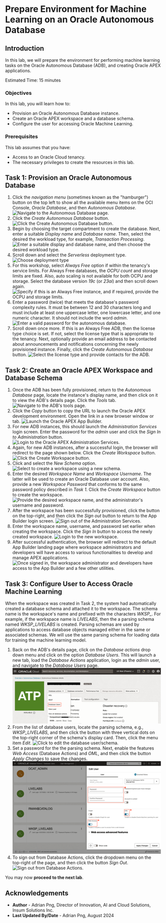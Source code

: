 # Prepare Environment for Machine Learning on an Oracle Autonomous Database

## Introduction

In this lab, we will prepare the environment for performing machine learning tasks on the Oracle Autonomous Database (ADB), and creating Oracle APEX applications.

Estimated Time: 15 minutes


### Objectives

In this lab, you will learn how to:

* Provision an Oracle Autonomous Database instance.
* Create an Oracle APEX workspace and a database schema.
* Configure the user for accessing Oracle Machine Learning.

### Prerequisites

This lab assumes that you have:

* Access to an Oracle Cloud tenancy.
* The necessary privileges to create the resources in this lab.

## Task 1: Provision an Oracle Autonomous Database

1. Click the *navigation menu* (sometimes known as the "hamburger") button on the top left to show all the available menu items on the OCI Console, *Oracle Database*, and then *Autonomous Database*.
![Navigate to the Autonomous Database page.](./images/navigate-to-the-autonomous-database-page.png)
1. Click the *Create Autonomous Database* button.
![Click the Create Autonomous Database button.](./images/create-a-new-autonomous-database.png)
1. Begin by choosing the target compartment to create the database. Next, enter a suitable *Display name* and *Database name*. Then, select the desired the workload type, for example, *Transaction Processing*.
![Enter a suitable display and database name, and then choose the desired workload type.](./images/enter-required-details-for-new-autonomous-database.png)
1. Scroll down and select the *Serverless* deployment type.
![Choose deployment type](./images/choose-deployment-type.png)
1. For this workshop, select *Always Free* option if within the tenancy's service limits. For Always Free databases, the *OCPU count* and storage limits are fixed. Also, auto scaling is not available for both OCPU and storage. Select the database version *19c* (or *23ai*) and then scroll down again.
![Specify if this is an Always Free instance, and if required, provide the OCPU and storage limits.](./images/configure-autonomous-database-resources.png)
1. Enter a password (twice) that meets the database's password complexity rules. It must be between 12 and 30 characters long and must include at least one uppercase letter, one lowercase letter, and one numeric character. It should not include the word *admin*.
![Enter a valid password for the autonomous database.](./images/enter-valid-password-for-autonomous-database.png)
1. Scroll down once more. If this is an Always Free ADB, then the license type choice is set. If not, select the license type that is appropriate to the tenancy. Next, optionally provide an email address to be contacted about announcements and notifications concerning the newly provisioned instance. Finally, click the *Create Autonomous Database* button.
![Select the license type and provide contacts for the ADB.](./images/select-license-type-and-provide-contacts-for-autonomous-database.png)

## Task 2: Create an Oracle APEX Workspace and Database Schema

1. Once the ADB has been fully provisioned, return to the *Autonomous Database* page, locate the instance's display name, and then click on it to view the ADB's details page. Click the *Tools* tab.
![Navigate to the ADB's tools page.](./images/navigate-to-autonomous-database-tools-page.png)
1. Click the *Copy* button to copy the URL to launch the Oracle APEX development environment. Open the link in a new browser window or tab.
![Launch the Oracle APEX App Builder.](./images/launch-oracle-apex-app-builder.png)
1. For new ADB instances, this should launch the *Administration Services* login screen. Enter the password for the *admin* user and click the *Sign In to Administration* button.
![Login to the Oracle APEX Administration Services.](./images/login-to-oracle-apex-administration-services.png)
1. Again, for new ADB instances, after a successful login, the browser will redirect to the page shown below. Click the *Create Workspace* button.
![Click the Create Workspace button.](./images/create-a-new-workspace.png)
1. Click and select the *New Schema* option.
![Select to create a workspace using a new schema.](./images/create-workspace-using-a-new-schema.png)
1. Enter the desired *Workspace Name* and *Workspace Username*. The latter will be used to create an Oracle Database user account. Also, provide a new *Workspace Password* that conforms to the same password policy described in *Task 1*. Click the *Create Workspace* button to create the workspace.
![Provide the desired workspace name, and the administrator's username and password.](./images/provide-workspace-name-and-admin-credentials.png)
1. After the workspace has been successfully provisioned, click the button on the top-right, and then click the *Sign out* button to return to the App Builder login screen.
![Sign out of the Administration Services.](./images/sign-out-of-administration-services.png)
1. Enter the workspace name, username, and password set earlier when creating the workspace. Click the *Sign In* button to access the newly created workspace.
![Login to the new workspace.](./images/login-to-new-workspace.png)
1. After successful authentication, the browser will redirect to the default App Builder landing page where workspace administrators and developers will have access to various functionalities to develop and manage APEX applications.
![Once signed in, the workspace administrator and developers have access to the App Builder and a few other utilities.](./images/oracle-apex-development-environment-home-page.png)

## Task 3: Configure User to Access Oracle Machine Learning

When the workspace was created in Task 2, the system had automatically created a database schema and attached it to the workspace. The schema name is the workspace's name and prefixed with the characters *WKSP_*. For example, if the workspace name is *LIVELABS*, then the a parsing schema named *WKSP_LIVELABS* is created. Parsing schemas are used by applications to access database objects managed either in the same or associated schemas. We will use the same parsing schema for loading data for training the machine learning model.

1. Back on the ADB's details page, click on the *Database actions* drop down menu and click on the option *Database Users*. This will launch a new tab, load the *Database Actions* application, login as the *admin* user, and navigate to the *Database Users* page.
![Navigate to the database users page.](./images/navigate-to-database-users.png)
1. From the list of database users, locate the parsing schema, e.g., *WKSP_LIVELABS*, and then click the button with three vertical dots on the top-right corner of the schema's display card. Then, click the menu item *Edit*.
![Click to edit the database user/schema.](./images/click-to-edit-database-user-account.png)
1. Set a password for the the parsing schema. Next, enable the features *Web Access* (Database Actions) and *OML*, and then click the button *Apply Changes* to save the changes.
![Set the password, and enable features for the parsing schema.](./images/set-password-and-enable-features-for-parsing-schema.png)
1. To sign out from Database Actions, click the dropdown menu on the top-right of the page, and then click the button *Sign Out*.
![Sign out from Database Actions.](./images/database-actions-sign-out-as-admin.png)

You may now **proceed to the next lab**.

## Acknowledgements

* **Author** - Adrian Png, Director of Innovation, AI and Cloud Solutions, Insum Solutions Inc.
* **Last Updated By/Date** - Adrian Png, August 2024

